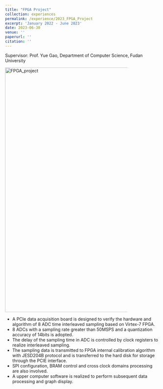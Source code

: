 ```yaml
---
title: "FPGA Project"
collection: experiences
permalink: /experience/2023_FPGA_Project
excerpt: 'January 2022 - June 2023'
date: 2023-06-30
venue: ''
paperurl: ''
citation: ''
---
```


Supervisor: Prof. Yue Gao, Department of Computer Science, Fudan University

<img src="https://fzh1996.github.io/images/FPGA_project.png" alt="FPGA_project" width="1000" height="800" style="max-width: 400px" class="left" data-proofer-ignore>
  
  - A PCIe data acquisition board is designed to verify the hardware and algorithm of 8 ADC time interleaved sampling based on Virtex-7 FPGA.
  - 8 ADCs with a sampling rate greater than 50MSPS and a quantization accuracy of 14bits is adopted. 
  - The delay of the sampling time in ADC is controlled by clock registers to realize interleaved sampling.  
  - The sampling data is transmitted to FPGA internal calibration algorithm with JESD204B protocol and is transferred to the hard disk for storage through the PCIE interface.
  - SPI configuration, BRAM control and cross clock domains processing are also involved.
  - A upper computer software is realized to perform subsequent data processing and graph display.
